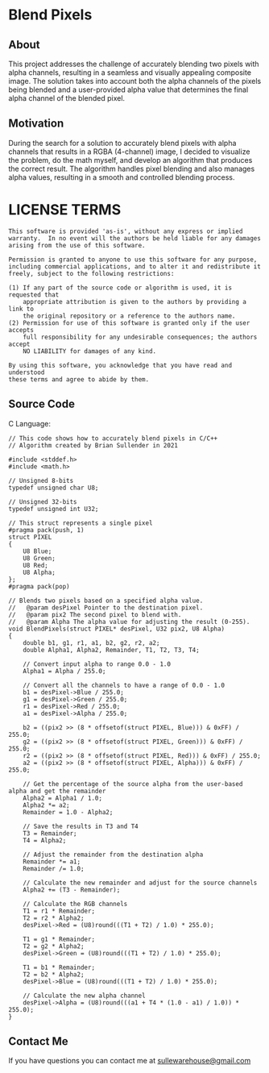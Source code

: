 # Blend Pixels

## About

This project addresses the challenge of accurately blending two pixels with alpha channels, resulting in a seamless and visually appealing composite image. The solution takes into account both the alpha channels of the pixels being blended and a user-provided alpha value that determines the final alpha channel of the blended pixel.

## Motivation

During the search for a solution to accurately blend pixels with alpha channels that results in a RGBA (4-channel) image, I decided to visualize the problem, do the math myself, and develop an algorithm that produces the correct result. The algorithm handles pixel blending and also manages alpha values, resulting in a smooth and controlled blending process.

LICENSE TERMS
=============
```
This software is provided 'as-is', without any express or implied
warranty.  In no event will the authors be held liable for any damages
arising from the use of this software.

Permission is granted to anyone to use this software for any purpose,
including commercial applications, and to alter it and redistribute it
freely, subject to the following restrictions:

(1) If any part of the source code or algorithm is used, it is requested that
    appropriate attribution is given to the authors by providing a link to
    the original repository or a reference to the authors name.
(2) Permission for use of this software is granted only if the user accepts
    full responsibility for any undesirable consequences; the authors accept
    NO LIABILITY for damages of any kind.

By using this software, you acknowledge that you have read and understood
these terms and agree to abide by them.
```

## Source Code

C Language:
```
// This code shows how to accurately blend pixels in C/C++
// Algorithm created by Brian Sullender in 2021

#include <stddef.h>
#include <math.h>

// Unsigned 8-bits
typedef unsigned char U8;

// Unsigned 32-bits
typedef unsigned int U32;

// This struct represents a single pixel
#pragma pack(push, 1)
struct PIXEL
{
    U8 Blue;
    U8 Green;
    U8 Red;
    U8 Alpha;
};
#pragma pack(pop)

// Blends two pixels based on a specified alpha value.
//   @param desPixel Pointer to the destination pixel.
//   @param pix2 The second pixel to blend with.
//   @param Alpha The alpha value for adjusting the result (0-255).
void BlendPixels(struct PIXEL* desPixel, U32 pix2, U8 Alpha)
{
    double b1, g1, r1, a1, b2, g2, r2, a2;
    double Alpha1, Alpha2, Remainder, T1, T2, T3, T4;

    // Convert input alpha to range 0.0 - 1.0
    Alpha1 = Alpha / 255.0;

    // Convert all the channels to have a range of 0.0 - 1.0
    b1 = desPixel->Blue / 255.0;
    g1 = desPixel->Green / 255.0;
    r1 = desPixel->Red / 255.0;
    a1 = desPixel->Alpha / 255.0;

    b2 = ((pix2 >> (8 * offsetof(struct PIXEL, Blue))) & 0xFF) / 255.0;
    g2 = ((pix2 >> (8 * offsetof(struct PIXEL, Green))) & 0xFF) / 255.0;
    r2 = ((pix2 >> (8 * offsetof(struct PIXEL, Red))) & 0xFF) / 255.0;
    a2 = ((pix2 >> (8 * offsetof(struct PIXEL, Alpha))) & 0xFF) / 255.0;

    // Get the percentage of the source alpha from the user-based alpha and get the remainder
    Alpha2 = Alpha1 / 1.0;
    Alpha2 *= a2;
    Remainder = 1.0 - Alpha2;

    // Save the results in T3 and T4
    T3 = Remainder;
    T4 = Alpha2;

    // Adjust the remainder from the destination alpha
    Remainder *= a1;
    Remainder /= 1.0;

    // Calculate the new remainder and adjust for the source channels
    Alpha2 += (T3 - Remainder);

    // Calculate the RGB channels
    T1 = r1 * Remainder;
    T2 = r2 * Alpha2;
    desPixel->Red = (U8)round(((T1 + T2) / 1.0) * 255.0);

    T1 = g1 * Remainder;
    T2 = g2 * Alpha2;
    desPixel->Green = (U8)round(((T1 + T2) / 1.0) * 255.0);

    T1 = b1 * Remainder;
    T2 = b2 * Alpha2;
    desPixel->Blue = (U8)round(((T1 + T2) / 1.0) * 255.0);

    // Calculate the new alpha channel
    desPixel->Alpha = (U8)round(((a1 + T4 * (1.0 - a1) / 1.0)) * 255.0);
}
```

## Contact Me

If you have questions you can contact me at [sullewarehouse@gmail.com](mailto:sullewarehouse@gmail.com)


